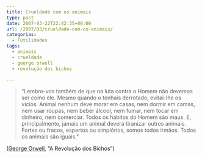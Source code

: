 ```yaml
---
title: Crueldade com os animais
type: post
date: 2007-03-22T22:42:35+00:00
url: /2007/03/crueldade-com-os-animais/
categorias:
  - Futilidades
tags:
  - animais
  - crueldade
  - george orwell
  - revolução dos bichos

---
```

> “Lembro-vos também de que na luta contra o Homem não devemos ser como ele. Mesmo quando o tenhais derrotado, evitai-lhe os vícios. Animal nenhum deve morar em casas, nem dormir em camas, nem usar roupas, nem beber álcool, nem fumar, nem tocar em dinheiro, nem comerciar. Todos os hábitos do Homem são maus. E, principalmente, jamais um animal deverá tiranizar outros animais. Fortes ou fracos, espertos ou simplórios, somos todos irmãos. Todos os animais são iguais.”

([George Orwell][1], “A Revolução dos Bichos”)

 [1]: http://pt.wikipedia.org/wiki/George_Orwell
